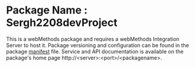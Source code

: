 # Package Name : Sergh2208devProject
This is a webMethods package and requires a webMethods Integration Server to host it. Package versioning and configuration can be found in the package [manifest](./Sergh2208devProject/manifest.v3) file. Service and API documentation is available on the package's home page http://&lt;server&gt;:&lt;port&gt;/&lt;packagename>.